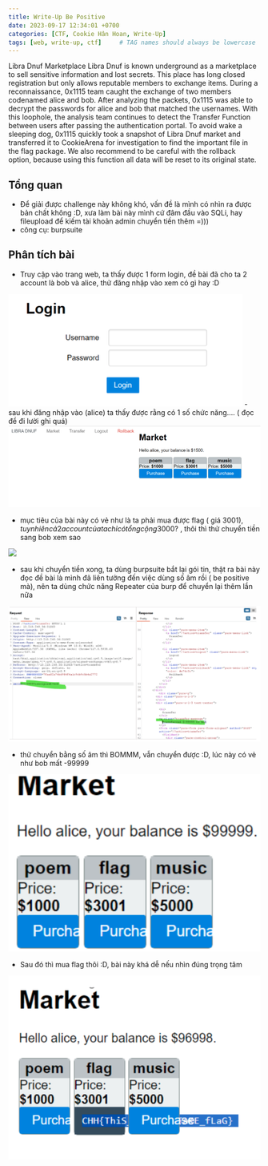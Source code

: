 ```yaml
---
title: Write-Up Be Positive
date: 2023-09-17 12:34:01 +0700
categories: [CTF, Cookie Hân Hoan, Write-Up]
tags: [web, write-up, ctf]     # TAG names should always be lowercase
---
```

Libra Dnuf Marketplace
Libra Dnuf is known underground as a marketplace to sell sensitive information and lost secrets. This place has long closed registration but only allows reputable members to exchange items. During a reconnaissance, 0x1115 team caught the exchange of two members codenamed alice and bob.
After analyzing the packets, 0x1115 was able to decrypt the passwords for alice and bob that matched the usernames. With this loophole, the analysis team continues to detect the Transfer Function between users after passing the authentication portal.
To avoid wake a sleeping dog, 0x1115 quickly took a snapshot of Libra Dnuf market and transferred it to CookieArena for investigation to find the important file in the flag package. We also recommend to be careful with the rollback option, because using this function all data will be reset to its original state.

## Tổng quan

- Để giải được challenge này không khó, vấn đề là mình có nhìn ra được bản chất không :D, xưa làm bài này mình cứ đâm đầu vào SQLi, hay fileupload để kiếm tài khoản admin chuyển tiền thêm =)))
- công cụ: burpsuite

## Phân tích bài

- Truy cập vào trang web, ta thấy được 1 form login, đề bài đã cho ta 2 account là bob và alice, thử đăng nhập vào xem có gì hay :D

<img src="/assets/writeup/cookie/Be Positive/0.png">
- sau khi đăng nhập vào (alice) ta thấy được rằng có 1 số chức năng…. ( đọc đề đi lười ghi quá)

<img src="/assets/writeup/cookie/Be Positive/1.png">

- mục tiêu của bài này có vẻ như là ta phải mua được flag ( giá 3001$), tuy nhiên cả 2 account của ta chỉ có tổng cộng 3000$? , thôi thì thử chuyển tiền sang bob xem sao

<img src="/assets/writeup/cookie/Be Positive/2png">

- sau khi chuyển tiền xong, ta dùng burpsuite bắt lại gói tin, thật ra bài này đọc đề bài là mình đã liên tưởng đến việc dùng số âm rồi ( be positive mà), nên ta dùng chức năng Repeater của burp để chuyển lại thêm lần nữa

<img src="/assets/writeup/cookie/Be Positive/3.png">

- thử chuyển bằng số âm thì BOMMM, vẫn chuyển được :D, lúc này có vẻ như bob mất -99999

<img src="/assets/writeup/cookie/Be Positive/4.png">

- Sau đó thì mua flag thôi :D, bài này khá dễ nếu nhìn đúng trọng tâm

<img src="/assets/writeup/cookie/Be Positive/5.png">
